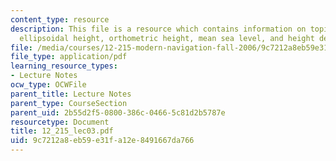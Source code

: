 ```yaml
---
content_type: resource
description: This file is a resource which contains information on topics like heights,
  ellipsoidal height, orthometric height, mean sea level, and height determination.
file: /media/courses/12-215-modern-navigation-fall-2006/9c7212a8eb59e31fa12e8491667da766_12_215_lec03.pdf
file_type: application/pdf
learning_resource_types:
- Lecture Notes
ocw_type: OCWFile
parent_title: Lecture Notes
parent_type: CourseSection
parent_uid: 2b55d2f5-0800-386c-0466-5c81d2b5787e
resourcetype: Document
title: 12_215_lec03.pdf
uid: 9c7212a8-eb59-e31f-a12e-8491667da766
---
```

